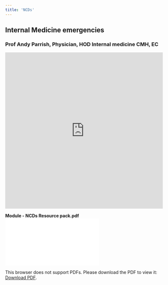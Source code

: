```yaml
---
title: 'NCDs'
---
```

## Internal Medicine emergencies 
### Prof Andy Parrish, Physician, HOD Internal medicine CMH, EC 
<iframe width="100%" height="500" src="https://www.youtube.com/embed/HB6BAmTDink" title="RO2022 Internal Medicine Emergencies in Rural Prof Andy Parrish" frameborder="0" allow="accelerometer; autoplay; clipboard-write; encrypted-media; gyroscope; picture-in-picture" allowfullscreen></iframe>

**Module - NCDs Resource pack.pdf**
<object data="/pdfs/PORTAL/ncd/RO2022 Module NCDs Resource pack.pdf" type="application/pdf" width="100%" height="800px">
    <embed src="/pdfs/PORTAL/ncd/RO2022 Module NCDs Resource pack.pdf">
        <p>This browser does not support PDFs. Please download the PDF to view it: <a href="/pdfs/PORTAL/ncd/RO2022 Module NCDs Resource pack.pdf">Download PDF</a>.</p>
    </embed>
</object>

<!--
    This is a comment and is not displayed on the website. Do not alter this text between arrows (->).
    To change the content in this file, simply retype/ copy+paste any text above, as you would in a normal text file/ word document.

    Do not change the "title:" title, or the ---. Only change the text inside '' for that section.

    The hashtag ( # ) symbols followed by a space and then text show a heading. The more #s you have, the smaller/"less important" the heading. You can add up to 6 # but we suggest max 4 #. make sure each heading is on a separate line.

    The text surrounded by double  stars ( ** ) with no space show bold text.

    <iframe> is the code for a youtube video. To link a youtube video, go onto youtube, right click on the video when watching it, and select **"Copy embed code"**, paste what you copied EXACTLY into the markdown file. OR, watch this tutorial: https://www.youtube.com/watch?v=vGHrJDmepI0 

    PDF of a learning portal page:
    
    <object data="/pdfs/PORTAL/[FILE PATH TO YOUR PDF]" type="application/pdf" width="100%" height="800px">
        <embed src="/pdfs/PORTAL/[FILE PATH TO YOUR PDF]">
            <p>This browser does not support PDFs. Please download the PDF to view it: <a href="/pdfs/PORTAL/[FILE PATH TO YOUR PDF]">Download PDF</a>.</p>
        </embed>
    </object> 

    Please refer to the "HOW TO USE" or "HOW TO USE SHORT" files for more information.
 -->